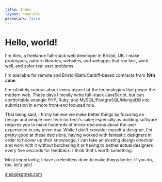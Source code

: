 ```yaml
---
title: Index
layout: home.hbs
permalink: false
---
```


<h1 class="f1 f-subheadline-ns tracked-tight ttu ma0">Hello, world!</h1>

<p class="f3">I'm Alex, a freelance full-stack web developer in Bristol, UK. I make prototypes, pattern libraries, websites, and webapps that run fast, work well, and solve real user problems.</p>

<div class="measure lh-copy f4">

<p>I'm available for remote and Bristol/Bath/Cardiff-based contracts from <strong>19th June</strong>.</p>

<p>I'm infinitely curious about every aspect of the technologies that power the modern web. These days I mostly write full-stack JavaScript, but can comfortably wrangle PHP, Ruby, and MySQL/PostgreSQL/MongoDB into submission in a more front-end focused role.</p>

<p>That being said, I firmly believe we make better things by focusing on design and people over tech for tech's sake; especially as building software requires you to make hundreds of micro-decisions about the user experience in any given day. While I don't consider myself a designer, I'm pretty good at these decisions, having worked with fantastic designers in order to hoover up their knowledge. I can take an existing design direction and work with it without butchering it or having to bother actual designers every five seconds for feedback. I think that's worth something.</p>

<p>Most importantly, I have a relentless drive to make things better. If you do, too, let's talk!</p>

<a href="mailto:alex@jegtnes.com" class="ba br4 bw1 link dib jegtnes-black ph3 pv2">alex@jegtnes.com</a>

</div>
